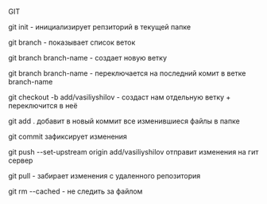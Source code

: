 GIT

git init - инициализирует репзиторий в текущей папке

git branch - показывает список веток

git branch branch-name - создает новую ветку 

git branch branch-name - переключается на последний комит в ветке branch-name

git checkout -b add/vasiliyshilov - создаст нам отдельную ветку + переключится в неё

git add . добавит в новый коммит все изменившиеся файлы в папке

git commit зафиксирует изменения

git push --set-upstream origin add/vasiliyshilov отправит изменения на гит сервер

git pull - забирает изменения с удаленного репозитория

git rm --cached <file> - не следить за файлом